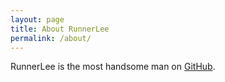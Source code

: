 ```yaml
---
layout: page
title: About RunnerLee
permalink: /about/
---
```


RunnerLee is the most handsome man on [GitHub](https://github.com/RunnerLee).